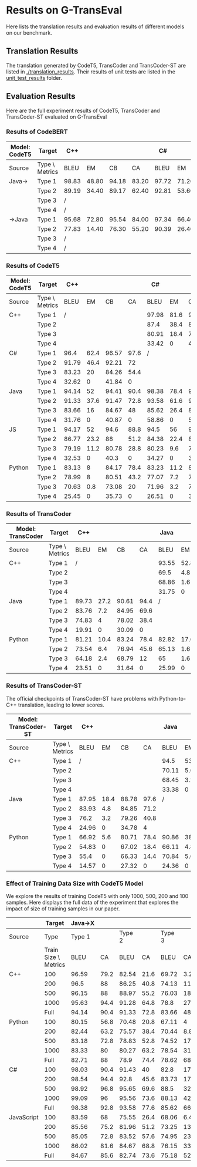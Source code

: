 # Results on G-TransEval
Here lists the translation results and evaluation results of different models on our benchmark.

## Translation Results
The translation generated by CodeT5, TransCoder and TransCoder-ST are listed in [./translation_results](translation_results). Their results of unit tests are listed in the [unit_test_results](./unit_test_results) folder.

## Evaluation Results
Here are the full experiment results of CodeT5, TransCoder and TransCoder-ST evaluated on G-TransEval

### Results of CodeBERT
| Model:<br>CodeT5 | Target         | C++   |      |       |      | C#    |      |       |      | JS    |       |      |       | Python |      |       |      |
|------------------|----------------|-------|------|-------|------|-------|------|-------|------|-------|-------|------|-------|--------|------|-------|------|
| Source           | Type \ Metrics | BLEU  | EM   | CB    | CA   | BLEU  | EM   | CB    | CA   |  BLEU  | EM   | CB    | CA   | BLEU   | EM   | CB    | CA   |
| Java->           | Type 1         | 98.83 | 48.80| 94.18 | 83.20| 97.72 |71.20 |97.70  |88.80 | 83.77  | 9.60 |84.91  |78.40 |81.37   |10.40 |82.67  | 78.40|
|                  | Type 2         | 89.19 | 34.40|89.17  |62.40 | 92.81 |53.60 |91.07  |65.60 | 80.22  | 8.80 |79.57  |55.20 |77.52   |7.20  |77.70  | 53.60|
|                  | Type 3         | /     |      |       |      | |  |  |  |    |  |  |  |   |    |  |    |
|                  | Type 4         | /     |      |       |      | |  |  |  |    |  |  |  |   |    |  |    |
| ->Java           | Type 1         | 95.68 | 72.80| 95.54 | 84.00|97.34  |66.40 |97.27  |87.20 |93.47  |54.40  |93.52 |72.80  | 81.26  |8.00  |84.14  |67.20 |
|                  | Type 2         | 77.83 | 14.40|76.30  |55.20 |90.39  |26.40 |88.44  |48.80 |77.02  |9.60   |74.01 |42.4   |69.75   |3.20  |68.04  |33.60 |
|                  | Type 3         | /     |      |       |      | |  |  |  |    |  |  |  |   |    |  |    |
|                  | Type 4         | /     |      |       |      | |  |  |  |    |  |  |  |   |    |  |    |

### Results of CodeT5

| Model:<br>CodeT5 | Target         | C++   |      |       |      | C#    |      |       |      | Java  |      |       |      | JS    |      |       |      | Python |      |       |      |
|--------|----------------|-------|------|-------|------|-------|------|-------|------|-------|------|-------|------|-------|------|-------|------|--------|------|-------|------|
| Source | Type \ Metrics | BLEU  | EM   | CB    | CA   | BLEU  | EM   | CB    | CA   | BLEU  | EM   | CB    | CA   | BLEU  | EM   | CB    | CA   | BLEU   | EM   | CB    | CA   |
| C++    | Type 1         | /     |      |       |      | 97.98 | 81.6 | 97.71 | 93.6 | 97.39 | 85.6 | 97.35 | 94.4 | 86.6  | 13.6 | 86.75 | 91.2 | 82.08  | 12   | 82.77 | 88   |
|        | Type 2         |       |      |       |      | 87.4  | 38.4 | 85.64 | 73.6 | 82.15 | 24   | 81.28 | 83.2 | 80.8  | 8.8  | 80.41 | 74.4 | 79.59  | 8.8  | 79.67 | 75.2 |
|        | Type 3         |       |      |       |      | 80.91 | 18.4 | 78.83 | 51.2 | 74.52 | 6.4  | 74.26 | 58.4 | 73.78 | 4    | 74.57 | 51.2 | 79.13  | 6.4  | 80.21 | 68.8 |
|        | Type 4         |       |      |       |      | 33.42 | 0    | 44.72 | 0    | 33.8  | 0    | 45.19 | 0    | 32.82 | 0    | 39.49 | 0    | 35.51  | 0    | 39    | 4    |
| C#     | Type 1         | 96.4  | 62.4 | 96.57 | 97.6 | /     |      |       |      | 98.59 | 84   | 98.77 | 97.6 | 85.44 | 12.8 | 86.31 | 90.4 | 82.34  | 10.4 | 83.41 | 91.2 |
|        | Type 2         | 91.79 | 46.4 | 92.21 | 72   |       |      |       |      | 94.75 | 47.2 | 92.94 | 75.2 | 80.96 | 7.2  | 81.22 | 68.8 | 80.01  | 8.8  | 79.85 | 66.4 |
|        | Type 3         | 83.23 | 20   | 84.26 | 54.4 |       |      |       |      | 87.48 | 13.6 | 85.34 | 56.8 | 77.07 | 4    | 76.92 | 41.6 | 79.36  | 6.4  | 80.35 | 63.2 |
|        | Type 4         | 32.62 | 0    | 41.84 | 0    |       |      |       |      | 55.8  | 0    | 58.5  | 0    | 44.28 | 0    | 45.44 | 4    | 39.11  | 0    | 41.35 | 0    |
| Java   | Type 1         | 94.14 | 52   | 94.41 | 90.4 | 98.38 | 78.4 | 98.4  | 92.8 | /     |      |       |      | 84.67 | 12   | 85.25 | 85.6 | 82.71  | 11.2 | 83.07 | 88   |
|        | Type 2         | 91.33 | 37.6 | 91.47 | 72.8 | 93.58 | 61.6 | 92.24 | 77.6 |       |      |       |      | 82.74 | 8.8  | 82.06 | 73.6 | 78.9   | 8.8  | 79.11 | 74.4 |
|        | Type 3         | 83.66 | 16   | 84.67 | 48   | 85.62 | 26.4 | 83.79 | 66.4 |       |      |       |      | 75.18 | 4    | 75.71 | 52.8 | 78.62  | 9.6  | 78.95 | 68   |
|        | Type 4         | 31.76 | 0    | 40.87 | 0    | 58.86 | 0    | 54.11 | 0    |       |      |       |      | 31.76 | 0    | 40.87 | 0    | 58.86  | 0    | 54.11 | 0    |
| JS     | Type 1         | 94.17 | 52   | 94.6  | 88.8 | 94.5  | 56   | 94.61 | 80   | 93.46 | 60.8 | 93.81 | 76.8 | /     |      |       |      | 82.31  | 10.4 | 83.23 | 88.8 |
|        | Type 2         | 86.77 | 23.2 | 88    | 51.2 | 84.38 | 22.4 | 82.05 | 52.8 | 80.35 | 15.2 | 78.07 | 62.4 |       |      |       |      | 80.71  | 13.6 | 81.54 | 74.4 |
|        | Type 3         | 79.19 | 11.2 | 80.78 | 28.8 | 80.23 | 9.6  | 77.66 | 45.6 | 74.26 | 1.6  | 72.04 | 37.6 |       |      |       |      | 79.42  | 6.4  | 80.59 | 67.2 |
|        | Type 4         | 32.53 | 0    | 40.3  | 0    | 34.27 | 0    | 36.95 | 0    | 29.71 | 0    | 36.61 | 0    |       |      |       |      | 40.64  | 0    | 41.42 | 0    |
| Python | Type 1         | 83.13 | 8    | 84.17 | 78.4 | 83.23 | 11.2 | 84.64 | 75.2 | 81.98 | 9.6  | 84.81 | 78.4 | 72.06 | 2.4  | 74.55 | 69.6 | /      |      |       |      |
|        | Type 2         | 78.99 | 8    | 80.51 | 43.2 | 77.07 | 7.2  | 76.23 | 48   | 69.57 | 4    | 68.91 | 50.4 | 72.78 | 6.4  | 73.9  | 64.8 |        |      |       |      |
|        | Type 3         | 70.63 | 0.8  | 73.08 | 20   | 71.96 | 3.2  | 71.62 | 40   | 67.47 | 1.6  | 67.61 | 44.8 | 70.33 | 2.4  | 71.9  | 47.2 |        |      |       |      |
|        | Type 4         | 25.45 | 0    | 35.73 | 0    | 26.51 | 0    | 31.8  | 0    | 21.79 | 0    | 28.13 | 0    | 31.66 | 0    | 34.77 | 8    |        |      |       |      |

### Results of TransCoder

| Model:<br>TransCoder | Target          | C++   |      |       |      | Java  |      |       |      | Python |      |       |      |
|------------|-----------------|-------|------|-------|------|-------|------|-------|------|--------|------|-------|------|
| Source     | Type \ Metrics | BLEU  | EM   | CB    | CA   | BLEU  | EM   | CB    | CA   | BLEU   | EM   | CB    | CA   |
| C++        | Type 1          | /     |      |       |      | 93.55 | 52.8 | 94.22 | 92.8 | 86.49  | 28.8 | 83.65 | 56   |
|            | Type 2          |       |      |       |      | 69.5  | 4.8  | 68.77 | 57.6 | 86.04  | 36.8 | 85.22 | 59.2 |
|            | Type 3          |       |      |       |      | 68.86 | 1.6  | 66.27 | 33.6 | 76.01  | 6.4  | 75.89 | 19.2 |
|            | Type 4          |       |      |       |      | 31.75 | 0    | 48.37 | 0    | 37.69  | 0    | 44.69 | 0    |
| Java       | Type 1          | 89.73 | 27.2 | 90.61 | 94.4 | /     |      |       |      | 86.28  | 28.8 | 83.73 | 57.6 |
|            | Type 2          | 83.76 | 7.2  | 84.95 | 69.6 |       |      |       |      | 84.39  | 31.2 | 84.37 | 60.8 |
|            | Type 3          | 74.83 | 4    | 78.02 | 38.4 |       |      |       |      | 78.04  | 8    | 77.71 | 26.4 |
|            | Type 4          | 19.91 | 0    | 30.09 | 0    |       |      |       |      | 37.71  | 0    | 39.35 | 0    |
| Python     | Type 1          | 81.21 | 10.4 | 83.24 | 78.4 | 82.82 | 17.6 | 85.32 | 78.4 | /      |      |       |      |
|            | Type 2          | 73.54 | 6.4  | 76.94 | 45.6 | 65.13 | 1.6  | 65.18 | 46.4 |        |      |       |      |
|            | Type 3          | 64.18 | 2.4  | 68.79 | 12   | 65    | 1.6  | 63.76 | 19.2 |        |      |       |      |
|            | Type 4          | 23.51 | 0    | 31.64 | 0    | 25.99 | 0    | 34.39 | 0    |        |      |       |      |

### Results of TransCoder-ST 

The official checkpoints of TransCoder-ST have problems with Python-to-C++ translation, leading to lower scores. 

| Model:<br>TransCoder-ST | Target          | C++   |      |       |      | Java  |      |       |      | Python |      |       |      |
|---------------|-----------------|-------|------|-------|------|-------|------|-------|------|--------|------|-------|------|
| Source        | Type \ Metrics | BLEU  | EM   | CB    | CA   | BLEU  | EM   | CB    | CA   | BLEU   | EM   | CB    | CA   |
| C++           | Type 1          | /     |      |       |      | 94.5  | 53.6 | 95.15 | 95.2 | 90.83  | 47.2 | 89.6  | 84   |
|               | Type 2          |       |      |       |      | 70.11 | 5.6  | 69.55 | 55.2 | 87.06  | 41.6 | 87.47 | 71.2 |
|               | Type 3          |       |      |       |      | 68.45 | 3.2  | 67.69 | 36.8 | 80.94  | 11.2 | 80.37 | 34.4 |
|               | Type 4          |       |      |       |      | 33.38 | 0    | 43.06 | 0    | 39.49  | 0    | 45.87 | 0    |
| Java          | Type 1          | 87.95 | 18.4 | 88.78 | 97.6 | /     |      |       |      | 90.12  | 43.2 | 88.66 | 80.8 |
|               | Type 2          | 83.93 | 4.8  | 84.85 | 71.2 |       |      |       |      | 87.38  | 36   | 87.6  | 76   |
|               | Type 3          | 76.2  | 3.2  | 79.26 | 40.8 |       |      |       |      | 84.42  | 20.8 | 84.15 | 69.6 |
|               | Type 4          | 24.96 | 0    | 34.78 | 4    |       |      |       |      | 50.99  | 4    | 49.5  | 4    |
| Python        | Type 1          | 66.92 | 5.6  | 80.71 | 78.4 | 90.86 | 38.4 | 91.94 | 88   | /      |      |       |      |
|               | Type 2          | 54.83 | 0    | 67.02 | 18.4 | 66.11 | 4.8  | 64.82 | 51.2 |        |      |       |      |
|               | Type 3          | 55.4  | 0    | 66.33 | 14.4 | 70.84 | 5.6  | 69.14 | 38.4 |        |      |       |      |
|               | Type 4          | 14.57 | 0    | 27.32 | 0    | 24.36 | 0    | 29.51 | 0    |        |      |       |      |

### Effect of Training Data Size with CodeT5 Model
We explore the results of training CodeT5 with only 1000, 500, 200 and 100 samples. Here displays the full data of the experiment that explores the impact of size of training samples in our paper.

|            | Target               | Java→X |      |        |      |        |      |        |    | X→Java |      |        |      |        |      |        |    |
|------------|----------------------|--------|------|--------|------|--------|------|--------|----|--------|------|--------|------|--------|------|--------|----|
| Source     | Type                 | Type 1 |      | Type 2 |      | Type 3 |      | Type 4 |    | Type 1 |      | Type 2 |      | Type 3 |      | Type 4 |    |
|            | Train Size \ Metrics | BLEU   | CA   | BLEU   | CA   | BLEU   | CA   | BLEU   | CA | BLEU   | CA   | BLEU   | CA   | BLEU   | CA   | BLEU   | CA |
| C++        | 100                  | 96.59  | 79.2 | 82.54  | 21.6 | 69.72  | 3.2  | 28.22  | 0  | 95.94  | 79.2 | 68.25  | 24   | 59.2   | 8.8  | 23.92  | 0  |
|            | 200                  | 96.5   | 88   | 86.25  | 40.8 | 74.13  | 11.2 | 27.71  | 0  | 96.85  | 88   | 75.55  | 39.2 | 66.17  | 16   | 28.88  | 0  |
|            | 500                  | 96.15  | 88   | 88.97  | 55.2 | 76.03  | 18.4 | 31.12  | 0  | 96.41  | 88.8 | 79.01  | 50.4 | 71.18  | 19.2 | 32.35  | 0  |
|            | 1000                 | 95.63  | 94.4 | 91.28  | 64.8 | 78.8   | 27.2 | 34.65  | 0  | 97.18  | 90.4 | 80.67  | 66.4 | 72.62  | 29.6 | 32.06  | 0  |
|            | Full                 | 94.14  | 90.4 | 91.33  | 72.8 | 83.66  | 48   | 31.76  | 0  | 97.39  | 94.4 | 82.15  | 83.2 | 74.52  | 58.4 | 33.8   | 0  |
| Python     | 100                  | 80.15  | 56.8 | 70.48  | 20.8 | 67.11  | 4    | 36.86  | 0  | 77.01  | 44   | 53.07  | 7.2  | 49.57  | 4    | 15.79  | 0  |
|            | 200                  | 82.44  | 63.2 | 75.57  | 38.4 | 70.44  | 8.8  | 39.35  | 0  | 80.27  | 56   | 59.29  | 13.6 | 56.43  | 4.8  | 18.32  | 0  |
|            | 500                  | 83.18  | 72.8 | 78.83  | 52.8 | 74.52  | 17.6 | 35.59  | 0  | 80.05  | 60   | 62.88  | 24.8 | 61.58  | 8.8  | 20.77  | 0  |
|            | 1000                 | 83.33  | 80   | 80.27  | 63.2 | 78.54  | 31.2 | 38.89  | 0  | 80.15  | 63.2 | 65.92  | 30.4 | 63.18  | 16.8 | 22.27  | 0  |
|            | Full                 | 82.71  | 88   | 78.9   | 74.4 | 78.62  | 68   | 37.08  | 0  | 81.98  | 78.4 | 69.57  | 50.4 | 67.47  | 44.8 | 21.79  | 0  |
| C#         | 100                  | 98.03  | 90.4 | 91.43  | 40   | 82.8   | 17.6 | 49.44  | 0  | 97.52  | 88.8 | 78.41  | 27.2 | 71.36  | 9.6  | 34.86  | 0  |
|            | 200                  | 98.54  | 94.4 | 92.8   | 45.6 | 83.73  | 17.6 | 59.65  | 0  | 98.45  | 93.6 | 83.24  | 47.2 | 77.04  | 17.6 | 52.43  | 0  |
|            | 500                  | 98.92  | 96.8 | 95.65  | 69.6 | 88.5   | 32   | 60.38  | 0  | 98.17  | 91.2 | 92.89  | 59.2 | 82.94  | 24   | 54.1   | 0  |
|            | 1000                 | 99.09  | 96   | 95.56  | 73.6 | 88.13  | 42.4 | 64.41  | 0  | 98.81  | 96.8 | 95.39  | 71.2 | 86.55  | 29.6 | 51.59  | 0  |
|            | Full                 | 98.38  | 92.8 | 93.58  | 77.6 | 85.62  | 66.4 | 58.86  | 0  | 98.59  | 97.6 | 94.75  | 75.2 | 87.48  | 56.8 | 55.8   | 0  |
| JavaScript | 100                  | 83.59  | 68   | 75.55  | 26.4 | 68.06  | 6.4  | 42.72  | 0  | 91.4   | 60.8 | 66.36  | 13.6 | 61.82  | 2.4  | 23.66  | 0  |
|            | 200                  | 85.56  | 75.2 | 81.96  | 51.2 | 73.25  | 13.6 | 43.86  | 0  | 92.44  | 68.8 | 68.03  | 25.6 | 65.97  | 6.4  | 27.85  | 0  |
|            | 500                  | 85.05  | 72.8 | 83.52  | 57.6 | 74.95  | 23.2 | 40.41  | 0  | 92.85  | 71.2 | 75.48  | 40   | 72.03  | 16   | 34.78  | 0  |
|            | 1000                 | 86.02  | 81.6 | 84.67  | 68.8 | 76.15  | 33.6 | 44.59  | 0  | 93.56  | 75.2 | 75.2   | 44.8 | 71.83  | 20   | 27.8   | 0  |
|            | Full                 | 84.67  | 85.6 | 82.74  | 73.6 | 75.18  | 52.8 | 43.2   | 8  | 93.46  | 76.8 | 80.35  | 62.4 | 74.26  | 37.6 | 29.71  | 0  |

